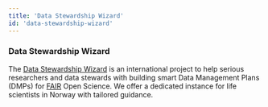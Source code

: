 ```yaml
---
title: 'Data Stewardship Wizard'
id: 'data-stewardship-wizard'
---
```


### Data Stewardship Wizard

The [Data Stewardship Wizard](https://elixir-no.ds-wizard.org) is an international project to help serious researchers and data stewards with building smart Data Management Plans (DMPs) for [FAIR](https://www.go-fair.org/fair-principles) Open Science. We offer a dedicated instance for life scientists in Norway with tailored guidance.
